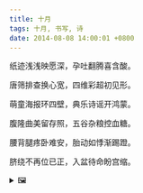 ```yaml
---
title: 十月
tags: 十月, 书写, 诗
date: 2014-08-08 14:00:01 +0800
---
```


纸迹浅浅映愿深，孕吐翻腾喜含酸。

唐筛排查换心宽，四维彩超初见形。

萌童海报环四壁，典乐诗谣开鸿蒙。

腹隆曲美留存照，五谷杂粮控血糖。

腰背腿疼卧难安，胎动如悸渐踢蹬。

脐绕不再位已正，入盆待命盼宫缩。

<details><summary>🖼️</summary>

![](/writings/images/2014-08-08-14-00-shi-yue.JPG)

</details>
